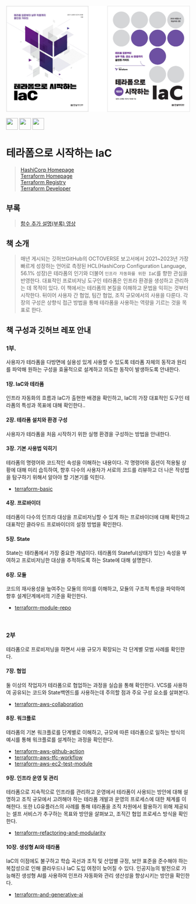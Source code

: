 <p align="center">
  <img width="720" src="https://github.com/terraform101/.github/blob/main/profile/terraform_cover.jpg">
</p>

<img height="32" width="32" src="https://cdn.jsdelivr.net/npm/simple-icons@v8/icons/terraform.svg" /> <img height="32" width="32" src="https://freesvg.org/img/Infinity-Symbol.png" /> <img height="32" width="32" src="https://img.icons8.com/external-smashingstocks-mixed-smashing-stocks/256/external-Code-database-and-data-technology-smashingstocks-mixed-smashing-stocks.png" />

# 테라폼으로 시작하는 IaC

> [HashiCorp Homepage](https://www.hashicorp.com/)  
> [Terraform Homepage](https://www.terraform.io/)  
> [Terraform Registry](https://registry.terraform.io/)  
> [Terraform Developer](https://developer.hashicorp.com/terraform)  

## 부록

> [함수 추가 설명(부록) 영상](https://www.youtube.com/watch?v=ejAwCK-gr0U&list=PLQUXE_kb6KOjUdhva880Ve2z51IzU1MYX&pp=gAQBiAQB)


## 책 소개

> 매년 게시되는 깃허브GitHub의 OCTOVERSE 보고서에서 2021~2023년 가장 빠르게 성장하는 언어로 측정된 HCL(HashiCorp Configuration Language, 56.1% 성장)은 테라폼의 인기와 더불어 `인프라 자동화를 위한 IaC`를 향한 관심을 반영한다. 대표적인 프로비저닝 도구인 테라폼은 인프라 환경을 생성하고 관리하는 데 목적이 있다. 이 책에서는 테라폼의 본질을 이해하고 문법을 익히는 것부터 시작한다. 뒤이어 사용자 간 협업, 팀간 협업, 조직 규모에서의 사용을 다룬다. 각 장의 구성은 상향식 접근 방법을 통해 테라폼을 사용하는 역량을 기르는 것을 목표로 한다.

## 책 구성과 깃허브 레포 안내

### 1부.

사용자가 테라폼을 다방면에 실용성 있게 사용할 수 있도록 테라폼 자체의 동작과 원리를 파악해 원하는 구성을 효율적으로 설계하고 의도한 동작이 발생하도록 안내한다. 

#### 1장. IaC와 테라폼

인프라 자동화의 흐름과 IaC가 출현한 배경을 확인하고, IaC의 가장 대표적인 도구인 테라폼의 특성과 목표에 대해 확인한다..

#### 2장. 테라폼 설치와 환경 구성

사용자가 테라폼을 처음 시작하기 위한 실행 환경을 구성하는  방법을 안내한다.

#### 3장. 기본 사용법 익히기

테라폼의 명령어와 코드적인 속성을 이해하는 내용이다. 각 명령어와 옵션이 적용될 상황에 대해 미리 습득하여, 향후 다수의 사용자가 서로의 코드를 리뷰하고 더 나은 작성법을 탐구하기 위해서 알아야 할 기본기를 익힌다.

- [terraform-basic](https://github.com/terraform101/terraform-basic)

#### 4장. 프로바이더

테라폼이 다수의 인프라 대상을 프로비저닝할 수 있게 하는 프로바이더에 대해 확인하고 대표적인 클라우드 프로바이더의 설정 방법을 확인한다.

#### 5장. State

State는 테라폼에서 가장 중요한 개념이다. 테라폼의 Stateful(상태가 있는) 속성을 부여하고 프로비저닝한 대상을 추적하도록 하는 State에 대해 설명한다.

#### 6장. 모듈

코드의 재사용성을 높여주는 모듈의 의미를 이해하고, 모듈의 구조적 특성을 파악하여 향후 설계단계에서의 기준을 확인한다.

- [terraform-module-repo](https://github.com/terraform101/terraform-module-repo)

<br>

### 2부

테라폼으로 프로비저닝을 하면서 사용 규모가 확장되는 각 단계별 모범 사례를 확인한다.

#### 7장. 협업

둘 이상의 작업자가 테라폼으로 협업하는 과정을 실습을 통해 확인한다. VCS를 사용하여 공유되는 코드와 State백엔드를 사용하는데 주의할 점과 주요 구성 요소를 살펴본다.

- [terraform-aws-collaboration](https://github.com/terraform101/terraform-aws-collaboration)

#### 8장. 워크플로

테라폼의 기본 워크플로를 단계별로 이해하고, 규모에 따른 테라폼으로 일하는 방식의 예시를 통해 워크플로를 설계하는 과정을 확인한다.

- [terraform-aws-github-action](https://github.com/terraform101/terraform-aws-github-action)
- [terraform-aws-tfc-workflow](https://github.com/terraform101/terraform-aws-tfc-workflow)
- [terraform-aws-ec2-test-module](https://github.com/terraform101/terraform-aws-ec2-test-module)

#### 9장. 인프라 운영 및 관리

테라폼으로 지속적으로 인프라를 관리하고 운영에서 테라폼이 사용되는 방안에 대해 설명하고 조직 규모에서 고려해야 하는 테라폼 개발과 운영의 프로세스에 대한 체계를 이해한다. 또한 LG유플러스의 사례를 통해 테라폼을 조직 차원에서 활용하기 위해 제공되는 셀프 서비스가 추구하는 목표와 방안을 살펴보고, 조직간 협업 프로세스 방식을 확인한다.

- [terraform-refactoring-and-modularity](https://github.com/terraform101/terraform-refactoring-and-modularity)

#### 10장. 생성형 AI와 테라폼

IaC의 이점에도 불구하고 학습 곡선과 조직 및 산업별 규정, 보안 표준을 준수해야 하는 복잡성으로 인해 클라우드나 IaC 도입 여정이 늦어질 수 있다. 인공지능의 발전으로 가능해진 생성형 AI를 사용하여 인프라 자동화와 관리 생산성을 향상시키는 방안을 확인한다.

- [terraform-and-generative-ai](https://github.com/terraform101/terraform-and-generative-ai)
